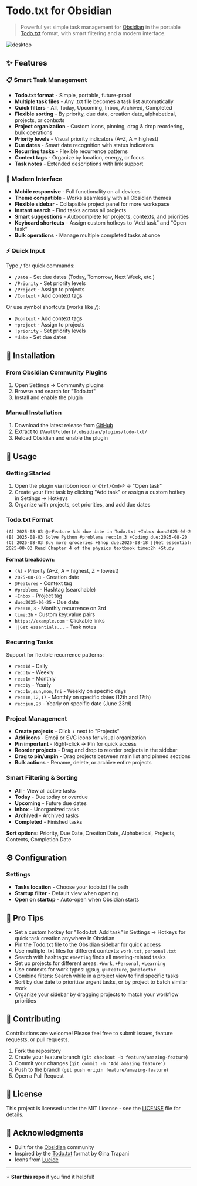 # Todo.txt for Obsidian

> Powerful yet simple task management for [Obsidian](https://obsidian.md/) in the portable [Todo.txt](http://todotxt.org/) format, with smart filtering and a modern interface.

![desktop](https://github.com/user-attachments/assets/82dfeb36-e716-4611-a397-84061fd4f380)

## ✨ Features

### 📋 **Smart Task Management**
- **Todo.txt format** - Simple, portable, future-proof
- **Multiple task files** - Any .txt file becomes a task list automatically
- **Quick filters** - All, Today, Upcoming, Inbox, Archived, Completed
- **Flexible sorting** - By priority, due date, creation date, alphabetical, projects, or contexts
- **Project organization** - Custom icons, pinning, drag & drop reordering, bulk operations
- **Priority levels** - Visual priority indicators (A–Z, A = highest)
- **Due dates** - Smart date recognition with status indicators
- **Recurring tasks** - Flexible recurrence patterns
- **Context tags** - Organize by location, energy, or focus
- **Task notes** - Extended descriptions with link support

### 🚀 **Modern Interface**
- **Mobile responsive** - Full functionality on all devices
- **Theme compatible** - Works seamlessly with all Obsidian themes
- **Flexible sidebar** - Collapsible project panel for more workspace
- **Instant search** - Find tasks across all projects
- **Smart suggestions** - Autocomplete for projects, contexts, and priorities
- **Keyboard shortcuts** - Assign custom hotkeys to “Add task” and “Open task”
- **Bulk operations** - Manage multiple completed tasks at once

### ⚡ **Quick Input**
Type `/` for quick commands:
- `/Date` - Set due dates (Today, Tomorrow, Next Week, etc.)
- `/Priority` - Set priority levels
- `/Project` - Assign to projects  
- `/Context` - Add context tags

Or use symbol shortcuts (works like `/`):
- `@context` - Add context tags
- `+project` - Assign to projects
- `!priority` - Set priority levels
- `*date` - Set due dates

## 🔧 Installation

### From Obsidian Community Plugins
1. Open Settings → Community plugins
2. Browse and search for "Todo.txt"
3. Install and enable the plugin

### Manual Installation
1. Download the latest release from [GitHub](https://github.com/SearchMahmudul/obsidian-todo-txt/releases)
2. Extract to `{VaultFolder}/.obsidian/plugins/todo-txt/`
3. Reload Obsidian and enable the plugin

## 📖 Usage

### Getting Started
1. Open the plugin via ribbon icon or `Ctrl/Cmd+P` → "Open task"
2. Create your first task by clicking "Add task" or assign a custom hotkey in Settings → Hotkeys
3. Organize with projects, set priorities, and add due dates

### Todo.txt Format
```txt
(A) 2025-08-03 @✨Feature Add due date in Todo.txt +Inbox due:2025-06-25
(B) 2025-08-03 Solve Python #problems rec:1m,3 +Coding due:2025-08-20
(C) 2025-08-03 Buy more groceries +Shop due:2025-08-18 ||Get essentials like milk, eggs, bread, and vegetables from https://example.com
2025-08-03 Read Chapter 4 of the physics textbook time:2h +Study
```

**Format breakdown:**
- `(A)` - Priority (A–Z, A = highest, Z = lowest)
- `2025-08-03` - Creation date
- `@Features` - Context tag
- `#problems` - Hashtag (searchable)
- `+Inbox` - Project tag
- `due:2025-06-25` - Due date
- `rec:1m,3` - Monthly recurrence on 3rd
- `time:2h` - Custom key:value pairs
- `https://example.com` - Clickable links
- `||Get essentials...` - Task notes

### Recurring Tasks
Support for flexible recurrence patterns:
- `rec:1d` - Daily
- `rec:1w` - Weekly  
- `rec:1m` - Monthly
- `rec:1y` - Yearly
- `rec:1w,sun,mon,fri` - Weekly on specific days
- `rec:1m,12,17` - Monthly on specific dates (12th and 17th)
- `rec:jun,23` - Yearly on specific date (June 23rd)

### Project Management
- **Create projects** - Click + next to "Projects"
- **Add icons** - Emoji or SVG icons for visual organization
- **Pin important** - Right-click → Pin for quick access
- **Reorder projects** - Drag and drop to reorder projects in the sidebar
- **Drag to pin/unpin** - Drag projects between main list and pinned sections
- **Bulk actions** - Rename, delete, or archive entire projects

### Smart Filtering & Sorting
- **All** - View all active tasks
- **Today** - Due today or overdue
- **Upcoming** - Future due dates
- **Inbox** - Unorganized tasks
- **Archived** - Archived tasks
- **Completed** - Finished tasks

**Sort options:** Priority, Due Date, Creation Date, Alphabetical, Projects, Contexts, Completion Date

## ⚙️ Configuration

### Settings
- **Tasks location** - Choose your todo.txt file path
- **Startup filter** - Default view when opening
- **Open on startup** - Auto-open when Obsidian starts

## 🎯 Pro Tips

- Set a custom hotkey for "Todo.txt: Add task" in Settings → Hotkeys for quick task creation anywhere in Obsidian
- Pin the Todo.txt file to the Obsidian sidebar for quick access
- Use multiple .txt files for different contexts: `work.txt`, `personal.txt`
- Search with hashtags: `#meeting` finds all meeting-related tasks
- Set up projects for different areas: `+Work`, `+Personal`, `+Learning`
- Use contexts for work types: `@🐞Bug`, `@✨Feature`, `@⚙️Refector`
- Combine filters: Search while in a project view to find specific tasks
- Sort by due date to prioritize urgent tasks, or by project to batch similar work
- Organize your sidebar by dragging projects to match your workflow priorities

## 🤝 Contributing

Contributions are welcome! Please feel free to submit issues, feature requests, or pull requests.

1. Fork the repository
2. Create your feature branch (`git checkout -b feature/amazing-feature`)
3. Commit your changes (`git commit -m 'Add amazing feature'`)
4. Push to the branch (`git push origin feature/amazing-feature`)
5. Open a Pull Request

## 📄 License

This project is licensed under the MIT License - see the [LICENSE](LICENSE) file for details.

## 🙏 Acknowledgments

- Built for the [Obsidian](https://obsidian.md/) community
- Inspired by the [Todo.txt](http://todotxt.org/) format by Gina Trapani
- Icons from [Lucide](https://lucide.dev/)

---

⭐ **Star this repo** if you find it helpful!
